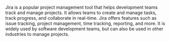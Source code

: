 Jira is a popular project management tool that helps development teams track and manage projects. It allows teams to create and manage tasks, track progress, and collaborate in real-time. Jira offers features such as issue tracking, project management, time tracking, reporting, and more. It is widely used by software development teams, but can also be used in other industries to manage projects.
